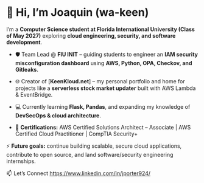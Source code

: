 # 👋 Hi, I’m Joaquin (wa-keen)

I’m a **Computer Science student at Florida International University (Class of May 2027)** exploring **cloud engineering, security, and software development**.

- 🛡️ Team Lead @ **FIU INIT** – guiding students to engineer an **IAM security misconfiguration dashboard** using **AWS, Python, OPA, Checkov, and Gitleaks**.
  
- 🌐 Creator of [**KeenKloud.net**] – my personal portfolio and home for projects like a **serverless stock market updater** built with AWS Lambda & EventBridge.
  
- 💻 Currently learning **Flask, Pandas**, and expanding my knowledge of **DevSecOps & cloud architecture**.

- 📜 **Certifications:** AWS Certified Solutions Architect – Associate | AWS Certified Cloud Practitioner | CompTIA Security+

⚡ **Future goals:** continue building scalable, secure cloud applications, contribute to open source, and land software/security engineering internships.

📫 Let’s Connect
https://www.linkedin.com/in/jporter924/

